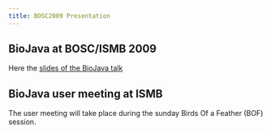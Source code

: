 ```yaml
---
title: BOSC2009 Presentation
---
```


BioJava at BOSC/ISMB 2009
-------------------------

Here the [slides of the BioJava
talk](http://www.biojava.org/download/files/bosc2009.pdf)

BioJava user meeting at ISMB
----------------------------

The user meeting will take place during the sunday Birds Of a Feather
(BOF) session.
